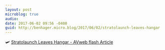 ```yaml
---
layout: post
microblog: true
audio: 
date: 2017-06-02 09:56 -0400
guid: http://benhager.micro.blog/2017/06/02/stratolaunch-leaves-hangar.html
---
```

🛩 [Stratolaunch Leaves Hangar - AVweb flash Article](https://www.avweb.com/avwebflash/news/Stratolaunch-Leaves-Hangar-229085-1.html)
